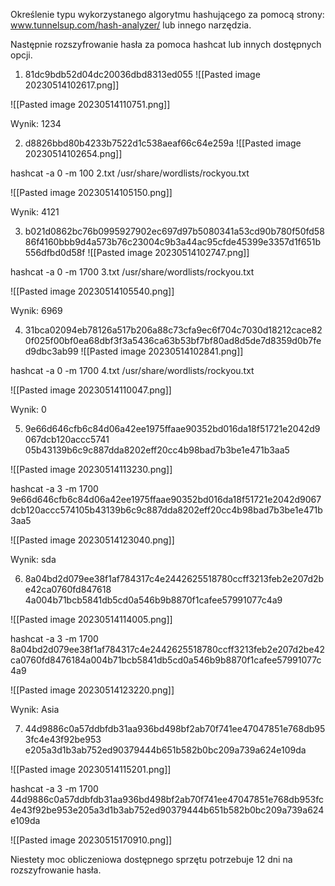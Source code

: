 Określenie typu wykorzystanego algorytmu hashującego za pomocą strony:
www.tunnelsup.com/hash-analyzer/ lub innego narzędzia.

Następnie rozszyfrowanie hasła za pomoca hashcat lub innych dostępnych opcji.

1. 81dc9bdb52d04dc20036dbd8313ed055
![[Pasted image 20230514102617.png]]

![[Pasted image 20230514110751.png]]

Wynik: 1234

2. d8826bbd80b4233b7522d1c538aeaf66c64e259a
![[Pasted image 20230514102654.png]]

hashcat -a 0 -m 100 2.txt /usr/share/wordlists/rockyou.txt

![[Pasted image 20230514105150.png]]

Wynik: 4121

3. b021d0862bc76b0995927902ec697d97b5080341a53cd90b780f50fd5886f4160bbb9d4a573b76c23004c9b3a44ac95cfde45399e3357d1f651b556dfbd0d58f
![[Pasted image 20230514102747.png]]

hashcat -a 0 -m 1700 3.txt /usr/share/wordlists/rockyou.txt

![[Pasted image 20230514105540.png]]

Wynik: 6969

4. 31bca02094eb78126a517b206a88c73cfa9ec6f704c7030d18212cace820f025f00bf0ea68dbf3f3a5436ca63b53bf7bf80ad8d5de7d8359d0b7fed9dbc3ab99
![[Pasted image 20230514102841.png]]

hashcat -a 0 -m 1700 4.txt /usr/share/wordlists/rockyou.txt 

![[Pasted image 20230514110047.png]]

Wynik: 0

5. 9e66d646cfb6c84d06a42ee1975ffaae90352bd016da18f51721e2042d9067dcb120accc5741
05b43139b6c9c887dda8202eff20cc4b98bad7b3be1e471b3aa5

![[Pasted image 20230514113230.png]]

hashcat -a 3 -m 1700 9e66d646cfb6c84d06a42ee1975ffaae90352bd016da18f51721e2042d9067dcb120accc574105b43139b6c9c887dda8202eff20cc4b98bad7b3be1e471b3aa5

![[Pasted image 20230514123040.png]]

Wynik: sda

6. 8a04bd2d079ee38f1af784317c4e2442625518780ccff3213feb2e207d2be42ca0760fd847618
4a004b71bcb5841db5cd0a546b9b8870f1cafee57991077c4a9

![[Pasted image 20230514114005.png]]

hashcat -a 3 -m 1700 8a04bd2d079ee38f1af784317c4e2442625518780ccff3213feb2e207d2be42ca0760fd8476184a004b71bcb5841db5cd0a546b9b8870f1cafee57991077c4a9

![[Pasted image 20230514123220.png]]

Wynik: Asia

7. 44d9886c0a57ddbfdb31aa936bd498bf2ab70f741ee47047851e768db953fc4e43f92be953
e205a3d1b3ab752ed90379444b651b582b0bc209a739a624e109da

![[Pasted image 20230514115201.png]]

hashcat -a 3 -m 1700 44d9886c0a57ddbfdb31aa936bd498bf2ab70f741ee47047851e768db953fc4e43f92be953e205a3d1b3ab752ed90379444b651b582b0bc209a739a624e109da

![[Pasted image 20230515170910.png]]

Niestety moc obliczeniowa dostępnego sprzętu potrzebuje 12 dni na rozszyfrowanie hasła. 